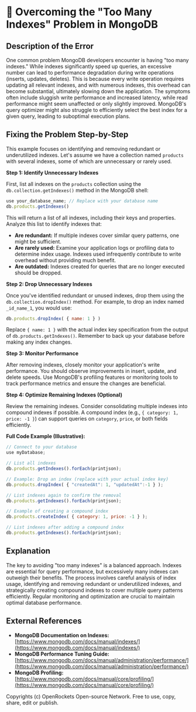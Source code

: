 # 🐞 Overcoming the "Too Many Indexes" Problem in MongoDB


## Description of the Error

One common problem MongoDB developers encounter is having "too many indexes." While indexes significantly speed up queries, an excessive number can lead to performance degradation during write operations (inserts, updates, deletes).  This is because every write operation requires updating all relevant indexes, and with numerous indexes, this overhead can become substantial, ultimately slowing down the application.  The symptoms often include sluggish write performance and increased latency, while read performance might seem unaffected or only slightly improved.  MongoDB's query optimizer might also struggle to efficiently select the best index for a given query, leading to suboptimal execution plans.

## Fixing the Problem Step-by-Step

This example focuses on identifying and removing redundant or underutilized indexes.  Let's assume we have a collection named `products` with several indexes, some of which are unnecessary or rarely used.

**Step 1: Identify Unnecessary Indexes**

First, list all indexes on the `products` collection using the `db.collection.getIndexes()` method in the MongoDB shell:

```javascript
use your_database_name; // Replace with your database name
db.products.getIndexes()
```

This will return a list of all indexes, including their keys and properties. Analyze this list to identify indexes that:

* **Are redundant:**  If multiple indexes cover similar query patterns, one might be sufficient.
* **Are rarely used:**  Examine your application logs or profiling data to determine index usage.  Indexes used infrequently contribute to write overhead without providing much benefit.
* **Are outdated:** Indexes created for queries that are no longer executed should be dropped.


**Step 2: Drop Unnecessary Indexes**

Once you've identified redundant or unused indexes, drop them using the `db.collection.dropIndex()` method.  For example, to drop an index named `_id_name_1`, you would use:


```javascript
db.products.dropIndex( { name: 1 } )
```

Replace `{ name: 1 }` with the actual index key specification from the output of `db.products.getIndexes()`.  Remember to back up your database before making any index changes.


**Step 3: Monitor Performance**

After removing indexes, closely monitor your application's write performance. You should observe improvements in insert, update, and delete speeds.  Use MongoDB's profiling features or monitoring tools to track performance metrics and ensure the changes are beneficial.


**Step 4: Optimize Remaining Indexes (Optional)**

Review the remaining indexes.  Consider consolidating multiple indexes into compound indexes if possible.  A compound index (e.g., `{ category: 1, price: -1 }`) can support queries on `category`, `price`, or both fields efficiently.


**Full Code Example (Illustrative):**

```javascript
// Connect to your database
use myDatabase;

// List all indexes
db.products.getIndexes().forEach(printjson);

// Example: Drop an index (replace with your actual index key)
db.products.dropIndex( { "createdAt": 1, "updatedAt":-1 } );

// List indexes again to confirm the removal
db.products.getIndexes().forEach(printjson);

// Example of creating a compound index
db.products.createIndex( { category: 1, price: -1 } );

// List indexes after adding a compound index
db.products.getIndexes().forEach(printjson);

```

## Explanation

The key to avoiding "too many indexes" is a balanced approach. Indexes are essential for query performance, but excessively many indexes can outweigh their benefits.  The process involves careful analysis of index usage, identifying and removing redundant or underutilized indexes, and strategically creating compound indexes to cover multiple query patterns efficiently.  Regular monitoring and optimization are crucial to maintain optimal database performance.


## External References

* **MongoDB Documentation on Indexes:** [https://www.mongodb.com/docs/manual/indexes/](https://www.mongodb.com/docs/manual/indexes/)
* **MongoDB Performance Tuning Guide:** [https://www.mongodb.com/docs/manual/administration/performance/](https://www.mongodb.com/docs/manual/administration/performance/)
* **MongoDB Profiling:** [https://www.mongodb.com/docs/manual/core/profiling/](https://www.mongodb.com/docs/manual/core/profiling/)


Copyrights (c) OpenRockets Open-source Network. Free to use, copy, share, edit or publish.

